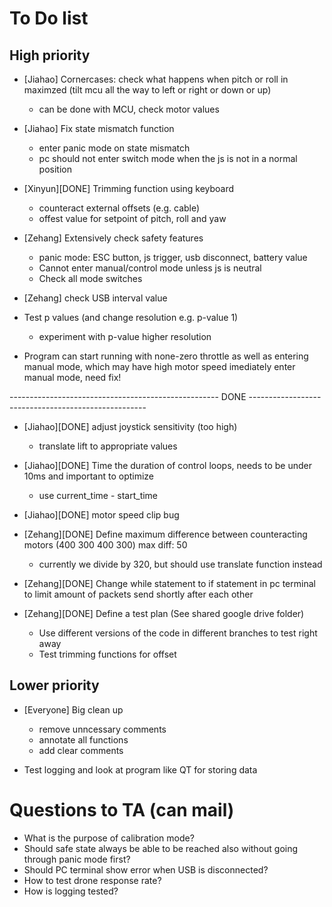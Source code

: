 # To Do list

## High priority

- [Jiahao] Cornercases: check what happens when pitch or roll in maximzed (tilt mcu all the way to left or right or down or up)
	- can be done with MCU, check motor values
	
- [Jiahao] Fix state mismatch function
	- enter panic mode on state mismatch
	- pc should not enter switch mode when the js is not in a normal position
	
- [Xinyun][DONE] Trimming function using keyboard
	- counteract external offsets (e.g. cable)
	- offest value for setpoint of pitch, roll and yaw
	
- [Zehang] Extensively check safety features
	- panic mode: ESC button, js trigger, usb disconnect, battery value
	- Cannot enter manual/control mode unless js is neutral
	- Check all mode switches

- [Zehang] check USB interval value

- Test p values (and change resolution e.g. p-value 1)
	- experiment with p-value higher resolution

- Program can start running with none-zero throttle as well as entering manual mode, which may have high motor speed imediately enter manual mode, need fix!
	
---------------------------------------------------- DONE ----------------------------------------------------

- [Jiahao][DONE] adjust joystick sensitivity (too high)
	- translate lift to appropriate values

- [Jiahao][DONE] Time the duration of control loops, needs to be under 10ms and important to optimize
	- use current_time - start_time
	
- [Jiahao][DONE] motor speed clip bug

- [Zehang][DONE] Define maximum difference between counteracting motors (400 300 400 300) max diff: 50
	- currently we divide by 320, but should use translate function instead
	
- [Zehang][DONE] Change while statement to if statement in pc terminal to limit amount of packets send shortly after each other

	
- [Zehang][DONE] Define a test plan (See shared google drive folder)
	- Use different versions of the code in different branches to test right away
	- Test trimming functions for offset

## Lower priority

- [Everyone] Big clean up 
	- remove unncessary comments
	- annotate all functions
	- add clear comments

- Test logging and look at program like QT for storing data

# Questions to TA (can mail)

- What is the purpose of calibration mode?
- Should safe state always be able to be reached also without going through panic mode first?
- Should PC terminal show error when USB is disconnected?
- How to test drone response rate?
- How is logging tested?
